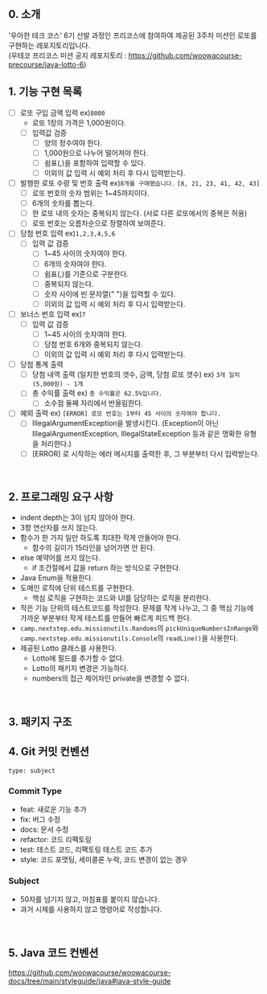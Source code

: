 ## 0. 소개
'우아한 테크 코스' 6기 선발 과정인 프리코스에 참여하여 제공된 3주차 미션인 로또를 구현하는 레포지토리입니다.   
(우테코 프리코스 미션 공지 레포지토리 : https://github.com/woowacourse-precourse/java-lotto-6)
</br>

## 1. 기능 구현 목록
- [ ] 로또 구입 금액 입력 ex)`8000`
  - 로또 1장의 가격은 1,000원이다.
  - [ ] 입력값 검증
    - [ ] 양의 정수여야 한다.
    - [ ] 1,000원으로 나누어 떨어져야 한다.
    - [ ] 쉼표(,)을 포함하여 입력할 수 있다. 
    - [ ] 이외의 값 입력 시 예외 처리 후 다시 입력받는다.
- [ ] 발행한 로또 수량 및 번호 출력 ex)`8개를 구매했습니다.` `[8, 21, 23, 41, 42, 43]`
  - [ ] 로또 번호의 숫자 범위는 1~45까지이다.
  - [ ] 6개의 숫자를 뽑는다.
  - [ ] 한 로또 내의 숫자는 중복되지 않는다. (서로 다른 로또에서의 중복은 허용) 
  - [ ] 로또 번호는 오름차순으로 정렬하여 보여준다.
- [ ] 당첨 번호 입력 ex)`1,2,3,4,5,6`
  - [ ] 입력 값 검증
    - [ ] 1~45 사이의 숫자여야 한다.
    - [ ] 6개의 숫자여야 한다.
    - [ ] 쉼표(,)를 기준으로 구분한다.
    - [ ] 중복되지 않는다.
    - [ ] 숫자 사이에 빈 문자열(" ")을 입력할 수 있다. 
    - [ ] 이외의 값 입력 시 예외 처리 후 다시 입력받는다.
- [ ] 보너스 번호 입력 ex)`7`
  - [ ] 입력 값 검증
    - [ ] 1~45 사이의 숫자여야 한다. 
    - [ ] 당첨 번호 6개와 중복되지 않는다.  
    - [ ] 이외의 값 입력 시 예외 처리 후 다시 입력받는다.
- [ ] 당첨 통계 출력
  - [ ] 당첨 내역 출력 (일치한 번호의 갯수, 금액, 당첨 로또 갯수) ex) `3개 일치 (5,000원) - 1개` 
  - [ ] 총 수익률 출력 ex) `총 수익률은 62.5%입니다.`
    - [ ] 소수점 둘째 자리에서 반올림한다. 
- [ ] 예외 출력 ex) `[ERROR] 로또 번호는 1부터 45 사이의 숫자여야 합니다.`
  - [ ] IllegalArgumentException을 발생시킨다. (Exception이 아닌 IllegalArgumentException, IllegalStateException 등과 같은 명확한 유형을 처리한다.)
  - [ ] [ERROR] 로 시작하는 에러 메시지를 출력한 후, 그 부분부터 다시 입력받는다.    
</br>

## 2. 프로그래밍 요구 사항
- indent depth는 3이 넘지 않아야 한다. 
- 3항 연산자를 쓰지 않는다.
- 함수가 한 가지 일만 하도록 최대한 작게 만들어야 한다.
  - 함수의 길이가 15라인을 넘어가면 안 된다.
- else 예약어를 쓰지 않는다.
  -  if 조건절에서 값을 return 하는 방식으로 구현한다.
- Java Enum을 적용한다. 
- 도메인 로직에 단위 테스트를 구현한다.
  - 핵심 로직을 구현하는 코드와 UI를 담당하는 로직을 분리한다.
- 작은 기능 단위의 테스트코드를 작성한다. 문제를 작게 나누고, 그 중 핵심 기능에 가까운 부분부터 작게 테스트를 만들어 빠르게 피드백 한다. 
- `camp.nextstep.edu.missionutils.Randoms`의 `pickUniqueNumbersInRange`와 `camp.nextstep.edu.missionutils.Console`의 `readLine()`을 사용한다.
- 제공된 Lotto 클래스를 사용한다.
  - Lotto에 필드를 추가할 수 없다.
  - Lotto의 패키지 변경은 가능하다.
  - numbers의 접근 제어자인 private을 변경할 수 없다.   
</br>

## 3. 패키지 구조

## 4. Git 커밋 컨벤션
```
type: subject
```

### Commit Type
* feat: 새로운 기능 추가 
* fix: 버그 수정 
* docs: 문서 수정 
* refactor: 코드 리팩토링
* test: 테스트 코드, 리팩토링 테스트 코드 추가 
* style: 코드 포맷팅, 세미콜론 누락, 코드 변경이 없는 경우

### Subject
* 50자를 넘기지 않고, 마침표를 붙이지 않습니다. 
* 과거 시제를 사용하지 않고 명령어로 작성합니다.   
</br>

## 5. Java 코드 컨벤션
https://github.com/woowacourse/woowacourse-docs/tree/main/styleguide/java#java-style-guide